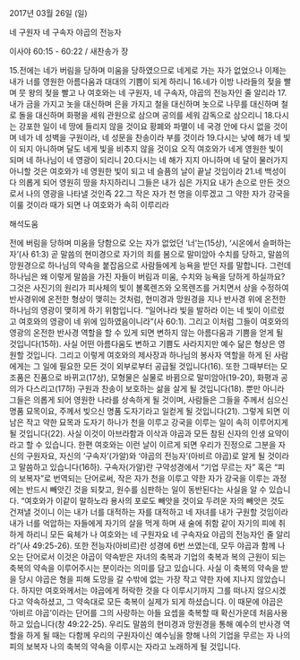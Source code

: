 2017년 03월 26일 (일)

네 구원자 네 구속자 야곱의 전능자



이사야 60:15 - 60:22 / 새찬송가  장


15.전에는 네가 버림을 당하며 미움을 당하였으므로 네게로 가는 자가 없었으나 이제는 내가 너를 영원한 아름다움과 대대의 기쁨이 되게 하리니 
16.네가 이방 나라들의 젖을 빨며 뭇 왕의 젖을 빨고 나 여호와는 네 구원자, 네 구속자, 야곱의 전능자인 줄 알리라 
17.내가 금을 가지고 놋을 대신하며 은을 가지고 철을 대신하며 놋으로 나무를 대신하며 철로 돌을 대신하며 화평을 세워 관원으로 삼으며 공의를 세워 감독으로 삼으리니 
18.다시는 강포한 일이 네 땅에 들리지 않을 것이요 황폐와 파멸이 네 국경 안에 다시 없을 것이며 네가 네 성벽을 구원이라, 네 성문을 찬송이라 부를 것이라 
19.다시는 낮에 해가 네 빛이 되지 아니하며 달도 네게 빛을 비추지 않을 것이요 오직 여호와가 네게 영원한 빛이 되며 네 하나님이 네 영광이 되리니 
20.다시는 네 해가 지지 아니하며 네 달이 물러가지 아니할 것은 여호와가 네 영원한 빛이 되고 네 슬픔의 날이 끝날 것임이라 
21.네 백성이 다 의롭게 되어 영원히 땅을 차지하리니 그들은 내가 심은 가지요 내가 손으로 만든 것으로서 나의 영광을 나타낼 것인즉 
22.그 작은 자가 천 명을 이루겠고 그 약한 자가 강국을 이룰 것이라 때가 되면 나 여호와가 속히 이루리라

해석도움





전에 버림을 당하며 미움을 당함으로 오는 자가 없었던 ‘너’는(15상), ‘시온에서 슬퍼하는 자’(사 61:3) 곧 말씀의 현미경으로 자기의 죄를 봄으로 말미암아 수치를 당하고, 말씀의 망원경으로 하나님의 약속을 붙잡음으로 사람들에게 능욕을 받던 자를 말합니다. 그런데 하나님은 왜 이렇게 말씀을 가진 자들이 버림과 미움, 수치와 능욕을 당하게 하실까요? 그것은 사진기의 원리가 피사체의 빛이 볼록렌즈와 오목렌즈를 거치면서 상을 수정하여 반사경위에 온전한 형상이 맺히는 것처럼, 현미경과 망원경을 지나 반사경 위에 온전한 하나님의 영광이 맺히게 하기 위함입니다. “일어나라 빛을 발하라 이는 네 빛이 이르렀고 여호와의 영광이 네 위에 임하였음이니라”(사 60:1). 그리고 이처럼 그들이 여호와의 영광의 온전한 반사경 역할을 할 수 있게 되면 변하지 않는 아름다움과 기쁨을 얻게 될 것입니다(15하). 사실 어떤 아름다움도 변하고 기쁨도 사라지지만 예수 닮은 형상은 영원할 것입니다. 그리고 이렇게 여호와의 제사장과 하나님의 봉사자 역할을 하게 된 사람에게는 그 일에 필요한 모든 것이 외부로부터 공급될 것입니다(16). 또한 그때부터는 모조품은 진품으로 바뀌고(17상), 모형물은 실물로 바뀜으로 말미암아(19-20), 화평과 공의가 다스리고(17하) 구원과 찬송이 보호하는 삶을 살게 될 것입니다(18). 뿐만 아니라 그들은 의롭게 되어 영원한 나라를 상속하게 될 것이며, 사람들은 그들을 주께서 심으신 명품 묘목이요, 주께서 빚으신 명품 도자기라고 일컫게 될 것입니다(21). 그렇게 되면 이 남은 작고 약한 묘목과 도자기 하나가 천을 이루고 강국을 이루는 일이 속히 이루어지게 될 것입니다(22). 사실 이것이 아브라함과 이삭과 야곱과 모든 참된 신자의 인생 요약이라고 할 수 있습니다.
한편 여호와는 이런 날이 이르게 되면 우리가 진정으로 그분을 자신의 구원자요, 자신의 ‘구속자’(가알)와 ‘야곱의 전능자’(아비르 야곱)로 알게 될 것이라고 말씀하고 있습니다(16하). 구속자(가알)란 구약성경에서 “기업 무르는 자” 혹은 “피의 보복자”로 번역되는 단어로써, 작은 자가 천을 이루고 약한 자가 강국을 이루는 과정에는 반드시 빼앗긴 것을 되찾고, 원수를 심판하는 일이 동반된다는 사실을 알 수 있습니다. “여호와가 이같이 말하노라 용사의 포로도 빼앗을 것이요 두려운 자의 빼앗은 것도 건져낼 것이니 이는 내가 너를 대적하는 자를 대적하고 네 자녀를 내가 구원할 것임이라 내가 너를 억압하는 자들에게 자기의 살을 먹게 하며 새 술에 취함 같이 자기의 피에 취하게 하리니 모든 육체가 나 여호와는 네 구원자요 네 구속자요 야곱의 전능자인 줄 알리라”(사 49:25-26). 또한 전능자(아비르)란 성경에 6번 쓰였는데, 모두 야곱과 함께 나오는 단어로서 이것은 야곱이 약속받은 자녀의 축복과 기업의 축복과 복의 근원이 되는 축복의 약속을 이루어주시는 분이라는 의미를 담고 있습니다. 사실 이 축복의 약속을 받을 당시 야곱은 형을 피해 도망을 갈 수밖에 없는 가장 작고 약한 자에 지나지 않았습니다. 하지만 여호와께서는 야곱에게 허락한 것을 다 이루시기까지 그를 떠나지 않으시겠다고 약속하셨고, 그 약속대로 모든 축복이 실제가 되게 하셨습니다. 이 때문에 야곱은 ‘아비르 야곱’이라는 단어를 그의 사랑하는 아들 요셉을 축복할 때 확신가운데 처음사용하고 있습니다(창 49:22-25). 우리도 말씀의 현미경과 망원경을 통해 예수의 반사경 역할을 하게 될 때는 다함께 우리의 구원자이신 예수님을 향해 나의 기업을 무르는 자 나의 피의 보복자 나의 축복의 약속을 이루시는 자라고 노래하게 될 것입니다.